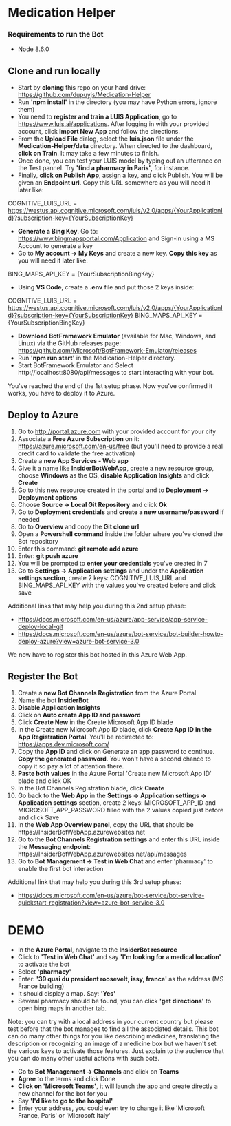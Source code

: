 # Medication Helper

### Requirements to run the Bot

- Node 8.6.0

## Clone and run locally
- Start by **cloning** this repo on your hard drive: https://github.com/dupuyjs/Medication-Helper
- Run **'npm install'** in the directory (you may have Python errors, ignore them)
- You need to **register and train a LUIS Application**, go to https://www.luis.ai/applications. After logging in with your provided account, click **Import New App** and follow the directions. 
- From the **Upload File** dialog, select the **luis.json** file under the **Medication-Helper/data** directory. When directed to the dashboard, **click on Train**. It may take a few minutes to finish. 
- Once done, you can test your LUIS model by typing out an utterance on the Test pannel. Try **'find a pharmacy in Paris'**, for instance. 
- Finally, **click on Publish App**, assign a key, and click Publish. You will be given an **Endpoint url**. Copy this URL somewhere as you will need it later like:

COGNITIVE_LUIS_URL = https://westus.api.cognitive.microsoft.com/luis/v2.0/apps/{YourApplicationId}?subscription-key={YourSubscriptionKey}

- **Generate a Bing Key**. Go to: https://www.bingmapsportal.com/Application and Sign-in using a MS Account to generate a key
- Go to **My account -> My Keys** and create a new key. **Copy this key** as you will need it later like:

BING_MAPS_API_KEY = {YourSubscriptionBingKey}

- Using **VS Code**, create a **.env** file and put those 2 keys inside:

COGNITIVE_LUIS_URL = https://westus.api.cognitive.microsoft.com/luis/v2.0/apps/{YourApplicationId}?subscription-key={YourSubscriptionKey}
BING_MAPS_API_KEY = {YourSubscriptionBingKey}

- **Download BotFramework Emulator** (available for Mac, Windows, and Linux) via the GitHub releases page: https://github.com/Microsoft/BotFramework-Emulator/releases
- Run **'npm run start'** in the Medication-Helper directory.
- Start BotFramework Emulator and Select http://localhost:8080/api/messages to start interacting with your bot.

You've reached the end of the 1st setup phase. Now you've confirmed it works, you have to deploy it to Azure. 

## Deploy to Azure

1. Go to http://portal.azure.com with your provided account for your city
2. Associate a **Free Azure Subscription** on it: https://azure.microsoft.com/en-us/free (but you'll need to provide a real credit card to validate the free activation)
3. Create a **new App Services - Web app** 
4. Give it a name like **InsiderBot<YourCity>WebApp**, create a new resource group, choose **Windows** as the OS, **disable Application Insights** and click **Create**
5. Go to this new resource created in the portal and to **Deployment -> Deployment options**
6. Choose **Source -> Local Git Repository** and click **Ok**
7. Go to **Deployment credentials** and **create a new username/password** if needed
8. Go to **Overview** and copy the **Git clone url**
9. Open a **Powershell command** inside the folder where you've cloned the Bot repository
10. Enter this command: **git remote add azure <YourGitCloneURL>**
11. Enter: **git push azure**
12. You will be prompted to **enter your credentials** you've created in 7
13. Go to **Settings -> Application settings** and under the **Application settings section**, create 2 keys: COGNITIVE_LUIS_URL and BING_MAPS_API_KEY with the values you've created before and click save

Additional links that may help you during this 2nd setup phase:

- https://docs.microsoft.com/en-us/azure/app-service/app-service-deploy-local-git
- https://docs.microsoft.com/en-us/azure/bot-service/bot-builder-howto-deploy-azure?view=azure-bot-service-3.0

We now have to register this bot hosted in this Azure Web App. 

## Register the Bot

1. Create a **new Bot Channels Registration** from the Azure Portal
2. Name the bot **InsiderBot<YourCity>**
3. **Disable Application Insights**
4. Click on **Auto create App ID and password**
5. Click **Create New** in the Create Microsoft App ID blade
6. In the Create new Microsoft App ID blade, click **Create App ID in the App Registration Portal**. You'll be redirected to: https://apps.dev.microsoft.com/
7. Copy the **App ID** and click on Generate an app password to continue. **Copy the generated password**. You won't have a second chance to copy it so pay a lot of attention there.
8. **Paste both values** in the Azure Portal 'Create new Microsoft App ID' blade and click OK
9. In the Bot Channels Registration blade, click **Create**
10. Go back to the **Web App** in the **Settings -> Application settings -> Application settings** section, create 2 keys: MICROSOFT_APP_ID and MICROSOFT_APP_PASSWORD filled with the 2 values copied just before and click Save
11. In the **Web App Overview panel**, copy the URL that should be https://InsiderBot<YourCity>WebApp.azurewebsites.net
12. Go to the **Bot Channels Registration settings** and enter this URL inside the **Messaging endpoint**: https://InsiderBot<YourCity>WebApp.azurewebsites.net/api/messages
13. Go to **Bot Management -> Test in Web Chat** and enter 'pharmacy' to enable the first bot interaction

Additional link that may help you during this 3rd setup phase:
- https://docs.microsoft.com/en-us/azure/bot-service/bot-service-quickstart-registration?view=azure-bot-service-3.0

# DEMO

- In the **Azure Portal**, navigate to the **InsiderBot<YourCity> resource**
- Click to **'Test in Web Chat'** and say **'I'm looking for a medical location'** to activate the bot
- Select **'pharmacy'**
- Enter: **'39 quai du president roosevelt, issy, france'** as the address (MS France building)
- It should display a map. Say: **'Yes'**
- Several pharmacy should be found, you can click **'get directions'** to open bing maps in another tab. 

Note: you can try with a local address in your current country but please test before that the bot manages to find all the associated details. 
This bot can do many other things for you like describing medicines, translating the description or recognizing an image of a medicine box but we haven't set the various keys to activate those features. Just explain to the audience that you can do many other useful actions with such bots.

- Go to **Bot Management -> Channels** and click on **Teams**
- **Agree** to the terms and click Done
- **Click on 'Microsoft Teams'**, it will launch the app and create directly a new channel for the bot for you
- Say **'I'd like to go to the hospital'**
- Enter your address, you could even try to change it like 'Microsoft France, Paris' or 'Microsoft Italy'

